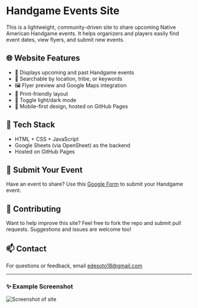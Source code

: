 # Handgame Events Site

This is a lightweight, community-driven site to share upcoming Native American Handgame events. It helps organizers and players easily find event dates, view flyers, and submit new events.

## 🌐 Website Features

- 📅 Displays upcoming and past Handgame events
- 🔎 Searchable by location, tribe, or keywords
- 🖼️ Flyer preview and Google Maps integration
- 📄 Print-friendly layout
- 🌙 Toggle light/dark mode
- 📲 Mobile-first design, hosted on GitHub Pages

## 🧩 Tech Stack

- HTML + CSS + JavaScript
- Google Sheets (via OpenSheet) as the backend
- Hosted on GitHub Pages

## 🚀 Submit Your Event

Have an event to share? Use this [Google Form](https://docs.google.com/forms/d/e/1FAIpQLSdsfO9J9FjrTWPrjU1psq89ikLejOkUvL07H5KEFegyWwQIMQ/viewform) to submit your Handgame event.

## 🤝 Contributing

Want to help improve this site? Feel free to fork the repo and submit pull requests. Suggestions and issues are welcome too!

## 📫 Contact

For questions or feedback, email [edesoto18@gmail.com](mailto:edesoto18@gmail.com)

---

### ✨ Example Screenshot

![Screenshot of site](screenshot.png)
